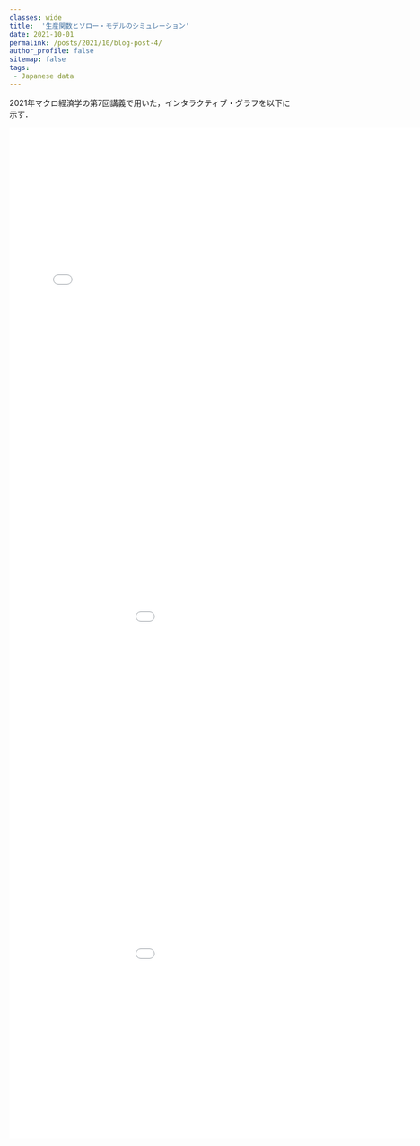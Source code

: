 ```yaml
---
classes: wide
title:  '生産関数とソロー・モデルのシミュレーション'
date: 2021-10-01
permalink: /posts/2021/10/blog-post-4/
author_profile: false
sitemap: false
tags: 
 - Japanese data
---
```


2021年マクロ経済学の第7回講義で用いた，インタラクティブ・グラフを以下に示す．



<iframe id="igraph" scrolling="no" style="border:none;" seamless="seamless" src="/files/fig-2021-10-11-blog-post-4/production.html"  autosize=true height="600" width="150%"></iframe>

<iframe id="igraph" scrolling="no" style="border:none;" seamless="seamless" src="/files/fig-2021-10-11-blog-post-4/solow_simulation.html" height="600"  width="1050"></iframe>


<iframe id="igraph" scrolling="no" style="border:none;" seamless="seamless" src="/files/fig-2021-10-11-blog-post-4/solow_simulation2.html" height="600"  width="1050"></iframe>



